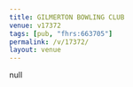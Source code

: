 ```yaml
---
title: GILMERTON BOWLING CLUB
venue: v17372
tags: [pub, "fhrs:663705"]
permalink: /v/17372/
layout: venue
---
```

null